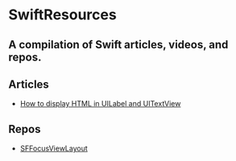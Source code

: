 # SwiftResources
A compilation of Swift articles, videos, and repos.
---

## Articles
- [How to display HTML in UILabel and UITextView](https://sarunw.com/posts/how-to-display-html-in-uilabel-and-uitextview/)

## Repos
- [SFFocusViewLayout](https://github.com/fdzsergio/SFFocusViewLayout)
